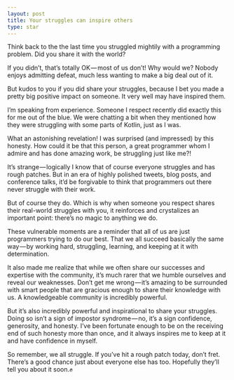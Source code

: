 ```yaml
---
layout: post
title: Your struggles can inspire others
type: star
---
```


Think back to the the last time you struggled mightily with a programming problem. Did you share it with the world?

If you didn’t, that’s totally OK — most of us don’t! Why would we? Nobody enjoys admitting defeat, much less wanting to make a big deal out of it.

But kudos to you if you did share your struggles, because I bet you made a pretty big positive impact on someone. It very well may have inspired them.

I’m speaking from experience. Someone I respect recently did exactly this for me out of the blue. We were chatting a bit when they mentioned how they were struggling with some parts of Kotlin, just as I was.

What an astonishing revelation! I was surprised (and impressed) by this honesty. How could it be that this person, a great programmer whom I admire and has done amazing work, be struggling just like me?!

It’s strange — logically I know that of course everyone struggles and has rough patches. But in an era of highly polished tweets, blog posts, and conference talks, it’d be forgivable to think that programmers out there never struggle with their work.

But of course they do. Which is why when someone you respect shares their real-world struggles with you, it reinforces and crystalizes an important point: there’s no magic to anything we do.

These vulnerable moments are a reminder that all of us are just programmers trying to do our best. That we all succeed basically the same way — by working hard, struggling, learning, and keeping at it with determination.

It also made me realize that while we often share our successes and expertise with the community, it’s much rarer that we humble ourselves and reveal our weaknesses. Don’t get me wrong — it’s amazing to be surrounded with smart people that are gracious enough to share their knowledge with us. A knowledgeable community is incredibly powerful.

But it’s also incredibly powerful and inspirational to share your struggles. Doing so isn’t a sign of impostor syndrome — no, it’s a sign confidence, generosity, and honesty. I’ve been fortunate enough to be on the receiving end of such honesty more than once, and it always inspires me to keep at it and have confidence in myself.

So remember, we all struggle. If you’ve hit a rough patch today, don’t fret. There’s a good chance just about everyone else has too. Hopefully they’ll tell you about it soon.✊

